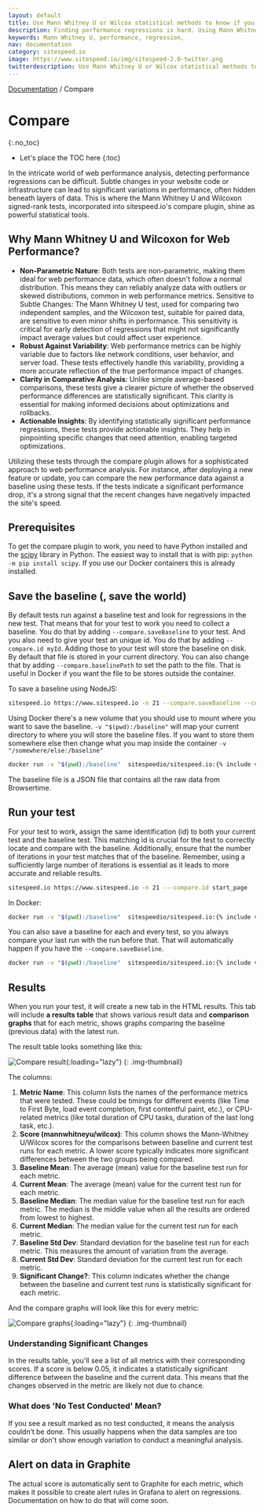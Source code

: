 ```yaml
---
layout: default
title: Use Mann Whitney U or Wilcox statistical methods to know if you have a regression.
description: Finding performance regressions is hard. Using Mann Whitney U/Wilcox can help you.
keywords: Mann Whitney U, performance, regression,
nav: documentation
category: sitespeed.io
image: https://www.sitespeed.io/img/sitespeed-2.0-twitter.png
twitterdescription: Use Mann Whitney U or Wilcox statistical methods to know if you have a regression.
---
```

[Documentation]({{site.baseurl}}/documentation/sitespeed.io/) / Compare

# Compare
{:.no_toc}

* Let's place the TOC here
{:toc}

In the intricate world of web performance analysis, detecting performance regressions can be difficult. Subtle changes in your website code or infrastructure can lead to significant variations in performance, often hidden beneath layers of data. This is where the Mann Whitney U and Wilcoxon signed-rank tests, incorporated into sitespeed.io's compare plugin, shine as powerful statistical tools.

## Why Mann Whitney U and Wilcoxon for Web Performance?

* **Non-Parametric Nature**: Both tests are non-parametric, making them ideal for web performance data, which often doesn't follow a normal distribution. This means they can reliably analyze data with outliers or skewed distributions, common in web performance metrics.
Sensitive to Subtle Changes: The Mann Whitney U test, used for comparing two independent samples, and the Wilcoxon test, suitable for paired data, are sensitive to even minor shifts in performance. This sensitivity is critical for early detection of regressions that might not significantly impact average values but could affect user experience.
* **Robust Against Variability**: Web performance metrics can be highly variable due to factors like network conditions, user behavior, and server load. These tests effectively handle this variability, providing a more accurate reflection of the true performance impact of changes.
* **Clarity in Comparative Analysis**: Unlike simple average-based comparisons, these tests give a clearer picture of whether the observed performance differences are statistically significant. This clarity is essential for making informed decisions about optimizations and rollbacks.
* **Actionable Insights**: By identifying statistically significant performance regressions, these tests provide actionable insights. They help in pinpointing specific changes that need attention, enabling targeted optimizations.

Utilizing these tests through the compare plugin allows for a sophisticated approach to web performance analysis. For instance, after deploying a new feature or update, you can compare the new performance data against a baseline using these tests. If the tests indicate a significant performance drop, it's a strong signal that the recent changes have negatively impacted the site's speed.


## Prerequisites
To get the compare plugin to work, you need to have Python installed and the [scipy](https://scipy.org) library in Python. The easiest way to install that is with pip: `python -m pip install scipy`.  If you use our Docker containers this is already installed.

## Save the baseline (, save the world)
By default tests run against a baseline test and look for regressions in the new test. That means that for your test to work you need to collect a baseline. You do that by adding `--compare.saveBaseline` to your test. And you also need to give your test an unique id. You do that by adding `--compare.id myId`. Adding those to your test will store the baseline on disk. By default that file is stored in your current directory. You can also change that by adding `--compare.baselinePath` to set the path to the file. That is useful in Docker if you want the file to be stores outside the container.

To save a baseline using NodeJS:

~~~bash
sitespeed.io https://www.sitespeed.io -n 21 --compare.saveBaseline --compare.id start_page
~~~

Using Docker there's a new volume that you should use to mount where you want to save the baseline. `-v "$(pwd):/baseline"` will map your current directory to where you will store the baseline files. If you want to store them somewhere else then change what you map inside the container `-v "/somewhere/else:/baseline"`

~~~bash
docker run -v "$(pwd):/baseline"  sitespeedio/sitespeed.io:{% include version/sitespeed.io.txt %}  https://www.sitespeed.io/ -n 21 --compare.saveBaseline --compare.id start_page --compare.baselinePath /baseline
~~~

The baseline file is a JSON file that contains all the raw data from Browsertime. 

## Run your test

For your test to work, assign the same identification (id) to both your current test and the baseline test. This matching id is crucial for the test to correctly locate and compare with the baseline. Additionally, ensure that the number of iterations in your test matches that of the baseline. Remember, using a sufficiently large number of iterations is essential as it leads to more accurate and reliable results.

~~~bash
sitespeed.io https://www.sitespeed.io -n 21 ---compare.id start_page
~~~

In Docker:
~~~bash
docker run -v "$(pwd):/baseline"  sitespeedio/sitespeed.io:{% include version/sitespeed.io.txt %}  https://www.sitespeed.io/ -n 21 --compare.id start_page --compare.baselinePath /baseline
~~~

You can also save a baseline for each and every test, so you always compare your last run with the run before that. That will automatically happen if you have the `--compare.saveBaseline`.

~~~bash
docker run -v "$(pwd):/baseline"  sitespeedio/sitespeed.io:{% include version/sitespeed.io.txt %}  https://www.sitespeed.io/ -n 21 --compare.id start_page --compare.baselinePath /baseline --compare.saveBaseline
~~~

## Results

When you run your test, it will create a new tab in the HTML results. This tab will include **a results table** that shows various result data and **comparison graphs** that for each metric, shows graphs comparing the baseline (previous data) with the latest run.


The result table looks something like this:

![Compare result]({{site.baseurl}}/img/compare-table.jpg){:loading="lazy"}
{: .img-thumbnail}

The columns:
1. **Metric Name**: This column lists the names of the performance metrics that were tested. These could be timings for different events (like Time to First Byte, load event completion, first contentful paint, etc.), or CPU-related metrics (like total duration of CPU tasks, duration of the last long task, etc.).
2. **Score (mannwhitneyu/wilcox)**: This column shows the Mann-Whitney U/Wilcox scores for the comparisons between baseline and current test runs for each metric. A lower score typically indicates more significant differences between the two groups being compared.
3. **Baseline Mean**: The average (mean) value for the baseline test run for each metric.
4. **Current Mean**: The average (mean) value for the current test run for each metric.
5. **Baseline Median**: The median value for the baseline test run for each metric. The median is the middle value when all the results are ordered from lowest to highest.
6. **Current Median**: The median value for the current test run for each metric.
7. **Baseline Std Dev**: Standard deviation for the baseline test run for each metric. This measures the amount of variation from the average.
8. **Current Std Dev**: Standard deviation for the current test run for each metric.
9. **Significant Change?**: This column indicates whether the change between the baseline and current test runs is statistically significant for each metric.


And the compare graphs will look like this for every metric:

![Compare graphs]({{site.baseurl}}/img/compare-graph.jpg){:loading="lazy"}
{: .img-thumbnail}

### Understanding Significant Changes

In the results table, you'll see a list of all metrics with their corresponding scores.
If a score is below 0.05, it indicates a statistically significant difference between the baseline and the current data. This means that the changes observed in the metric are likely not due to chance.

### What does 'No Test Conducted' Mean?

If you see a result marked as no test conducted, it means the analysis couldn’t be done. This usually happens when the data samples are too similar or don't show enough variation to conduct a meaningful analysis.

## Alert on data in Graphite
The actual score is automatically sent to Graphite for each metric, which makes it possible to create alert rules in Grafana to alert on regressions. Documentation on how to do that will come soon.

